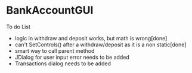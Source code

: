 # BankAccountGUI
To do List
- logic in withdraw and deposit works, but math is wrong[done]
- can't SetControls() after a withdraw/deposit as it is a non static[done]
- smart way to call parent method
- JDialog for user input error needs to be added
- Transactions dialog needs to be added
